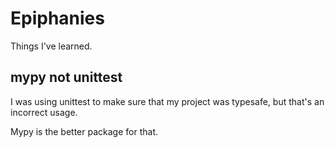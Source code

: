 # Epiphanies

Things I've learned.

## mypy not unittest

I was using unittest to make sure that my project was typesafe, but that's an incorrect usage. 

Mypy is the better package for that.

